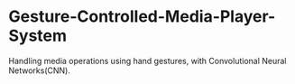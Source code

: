 # Gesture-Controlled-Media-Player-System
Handling media operations using hand gestures, with Convolutional Neural Networks(CNN).
